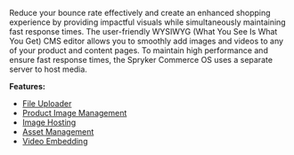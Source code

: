 
Reduce your bounce rate effectively and create an enhanced shopping experience by providing impactful visuals while simultaneously maintaining fast response times. The user-friendly WYSIWYG (What You See Is What You Get) CMS editor allows you to smoothly add images and videos to any of your product and content pages. To maintain high performance and ensure fast response times, the Spryker Commerce OS uses a separate server to host media.


**Features:**

* [File Uploader](https://documentation.spryker.com/v4/docs/file-uploader)
* [Product Image Management](https://documentation.spryker.com/v3/docs/product-image-management-201907)
* [Image Hosting](https://documentation.spryker.com/v4/docs/image-hosting)
* [Asset Management](https://documentation.spryker.com/v4/docs/asset-management)
* [Video Embedding](https://documentation.spryker.com/v4/docs/video-embedding)